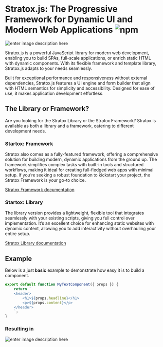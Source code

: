 
# Stratox.js: The Progressive Framework for Dynamic UI and Modern Web Applications ![npm](https://img.shields.io/npm/v/create-stratox)

![enter image description here](http://wazabii.se/github-assets/installation-prompt-1.png)

Stratox.js is a powerful JavaScript library for modern web development, enabling you to build SPAs, full-scale applications, or enrich static HTML with dynamic components. With its flexible framework and template library, Stratox.js adapts to your needs seamlessly.

Built for exceptional performance and responsiveness without external dependencies, Stratox.js features a UI engine and form builder that align with HTML semantics for simplicity and accessibility. Designed for ease of use, it makes application development effortless.

## The Library or Framework? 
Are you looking for the Stratox Library or the Stratox Framework? Stratox is available as both a library and a framework, catering to different development needs.

### Startox: Framework
Stratox also comes as a fully-featured framework, offering a comprehensive solution for building modern, dynamic applications from the ground up. The framework simplifies complex tasks with built-in tools and structured workflows, making it ideal for creating full-fledged web apps with minimal setup. If you’re seeking a robust foundation to kickstart your project, the Stratox Framework is your go-to choice.

[Stratox Framework documentation](https://stratox.wazabii.se)

### Startox: Library
The library version provides a lightweight, flexible tool that integrates seamlessly with your existing scripts, giving you full control over implementation. It’s an excellent choice for enhancing static websites with dynamic content, allowing you to add interactivity without overhauling your entire setup.

[Stratox Library documentation](https://stratox.wazabii.se/stratox.js)

## Example
Below is a just **basic** example to demonstrate how easy it is to build a component. 
```js
export default function MyTextComponent({ props }) {
    return `
    <header>
        <h1>${props.headline}</h1>
        <p>${props.content}</p>
    </header>
    `;
}
```
### Resulting in

![enter image description here](https://wazabii.se/github-assets/example-result-about.png)
